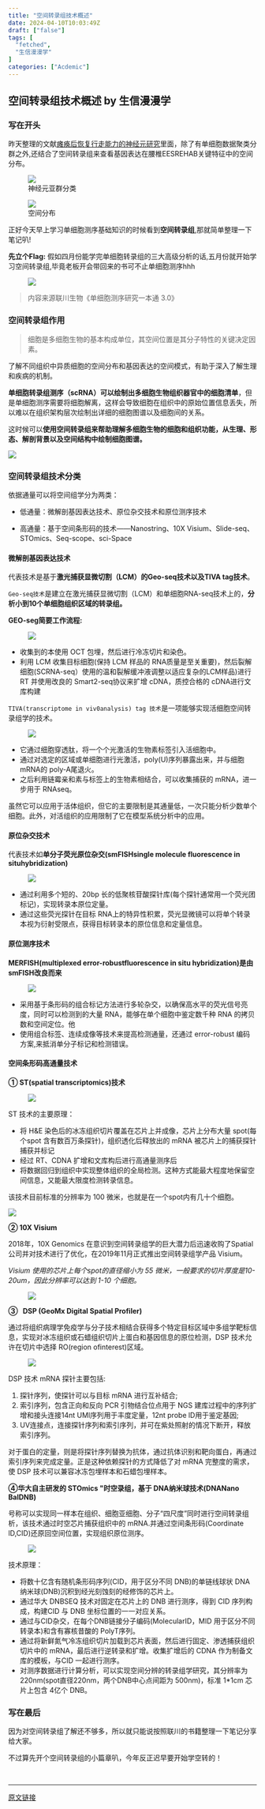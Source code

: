 ```yaml
---
title: "空间转录组技术概述"
date: 2024-04-10T10:03:49Z
draft: ["false"]
tags: [
  "fetched",
  "生信漫漫学"
]
categories: ["Acdemic"]
---
```

空间转录组技术概述 by 生信漫漫学
------
<div><section data-tool="mdnice编辑器" data-website="https://www.mdnice.com"><h3 data-tool="mdnice编辑器"><span></span><span>写在开头</span><span></span></h3><p data-tool="mdnice编辑器">昨天整理的文献<a href="https://mp.weixin.qq.com/s?__biz=MzI1Njk4ODE0MQ==&amp;mid=2247521191&amp;idx=1&amp;sn=9663b0c57e8c6b73870e35d8cd100914&amp;scene=21#wechat_redirect" data-linktype="2">瘫痪后恢复行走能力的神经元研究</a>里面，除了有单细胞数据聚类分群之外,还结合了空间转录组来查看基因表达在腰椎EESREHAB关键特征中的空间分布。</p><figure data-tool="mdnice编辑器"><img data-imgfileid="100003334" data-ratio="1.0229885057471264" data-src="https://mmbiz.qpic.cn/sz_mmbiz_png/icQem1PXnP9bKCbGwJbgDMVD9YA5Iicb1eHyQqcLNuNKo17fqMP5twmc8wSXDKLDP25SaUCdNtJdhiaENI8eSd9Qw/640?wx_fmt=png&amp;from=appmsg" data-type="png" data-w="783" src="https://mmbiz.qpic.cn/sz_mmbiz_png/icQem1PXnP9bKCbGwJbgDMVD9YA5Iicb1eHyQqcLNuNKo17fqMP5twmc8wSXDKLDP25SaUCdNtJdhiaENI8eSd9Qw/640?wx_fmt=png&amp;from=appmsg"><figcaption>神经元亚群分类</figcaption></figure><figure data-tool="mdnice编辑器"><img data-imgfileid="100003333" data-ratio="0.6322981366459627" data-src="https://mmbiz.qpic.cn/sz_mmbiz_png/icQem1PXnP9bKCbGwJbgDMVD9YA5Iicb1eFQIeDJqclAtd7BK0ZKC966RnypwwpgU0PtJ58eEYXvnZgnTUVA2eRw/640?wx_fmt=png&amp;from=appmsg" data-type="png" data-w="805" src="https://mmbiz.qpic.cn/sz_mmbiz_png/icQem1PXnP9bKCbGwJbgDMVD9YA5Iicb1eFQIeDJqclAtd7BK0ZKC966RnypwwpgU0PtJ58eEYXvnZgnTUVA2eRw/640?wx_fmt=png&amp;from=appmsg"><figcaption>空间分布</figcaption></figure><p data-tool="mdnice编辑器">正好今天早上学习单细胞测序基础知识的时候看到<strong>空间转录组</strong>,那就简单整理一下笔记叭!</p><p data-tool="mdnice编辑器"><strong>先立个Flag:</strong> 假如四月份能学完单细胞转录组的三大高级分析的话,五月份就开始学习空间转录组,毕竟老板开会带回来的书可不止单细胞测序hhh</p><figure data-tool="mdnice编辑器"><img data-imgfileid="100003332" data-ratio="0.8962962962962963" data-src="https://mmbiz.qpic.cn/sz_mmbiz_jpg/icQem1PXnP9bKCbGwJbgDMVD9YA5Iicb1ehuXmb0z33gibopH7mg64Bm3y567rMNox7fDvOExnKAibhCLj9qicibp8pA/640?wx_fmt=jpeg&amp;from=appmsg" data-type="jpeg" data-w="1080" src="https://mmbiz.qpic.cn/sz_mmbiz_jpg/icQem1PXnP9bKCbGwJbgDMVD9YA5Iicb1ehuXmb0z33gibopH7mg64Bm3y567rMNox7fDvOExnKAibhCLj9qicibp8pA/640?wx_fmt=jpeg&amp;from=appmsg"></figure><blockquote data-tool="mdnice编辑器"><span></span><p>内容来源联川生物《单细胞测序研究一本通 3.0》</p></blockquote><h3 data-tool="mdnice编辑器"><span></span><span>空间转录组作用</span><span></span></h3><blockquote data-tool="mdnice编辑器"><span></span><p>细胞是多细胞生物的基本构成单位，其空间位置是其分子特性的关键决定因素。</p></blockquote><p data-tool="mdnice编辑器">了解不同组织中异质细胞的空间分布和基因表达的空间模式，有助于深入了解生理和疾病的机制。</p><p data-tool="mdnice编辑器"><strong>单细胞转录组测序（scRNA）可以绘制出多细胞生物组织器官中的细胞清单</strong>，但是单细胞测序需要将细胞解离，这样会导致细胞在组织中的原始位置信息丢失，所以难以在组织架构层次绘制出详细的细胞图谱以及细胞间的关系。</p><p data-tool="mdnice编辑器">这时候可以<strong>使用空间转录组来帮助理解多细胞生物的细胞和组织功能，从生理、形态、解剖背景以及空间结构中绘制细胞图谱。</strong></p><p><img data-galleryid="" data-imgfileid="100003342" data-ratio="0.7508650519031141" data-s="300,640" data-src="https://mmbiz.qpic.cn/sz_mmbiz_jpg/icQem1PXnP9bKCbGwJbgDMVD9YA5Iicb1ebdrgQnGsJibmcVGT67ArFyDkibeGZZJswDWN5CQ0L0MSztV9wlBmRMmQ/640?wx_fmt=jpeg&amp;from=appmsg" data-type="jpeg" data-w="4624" src="https://mmbiz.qpic.cn/sz_mmbiz_jpg/icQem1PXnP9bKCbGwJbgDMVD9YA5Iicb1ebdrgQnGsJibmcVGT67ArFyDkibeGZZJswDWN5CQ0L0MSztV9wlBmRMmQ/640?wx_fmt=jpeg&amp;from=appmsg"></p><h3 data-tool="mdnice编辑器"><span></span><span>空间转录组技术分类</span><span></span></h3><p data-tool="mdnice编辑器">依据通量可以将空间组学分为两类：</p><ul data-tool="mdnice编辑器"><li><section><p>低通量：微解剖基因表达技术、原位杂交技术和原位测序技术</p></section></li><li><section><p>高通量：基于空间条形码的技术——Nanostring、10X Visium、Slide-seq、STOmics、Seq-scope、sci-Space</p></section></li></ul><h4 data-tool="mdnice编辑器"><span></span><span>微解剖基因表达技术</span><span></span></h4><p data-tool="mdnice编辑器">代表技术是基于<strong>激光捕获显微切割（LCM）的Geo-seq技术以及TIVA tag技术</strong>。</p><p data-tool="mdnice编辑器"><code>Geo-seq技术</code>是建立在激光捕获显微切割（LCM）和单细胞RNA-seq技术上的，<strong>分析小到10个单细胞组织区域的转录组。</strong></p><p data-tool="mdnice编辑器"><strong>GEO-seg简要工作流程:</strong></p><figure data-tool="mdnice编辑器"><img data-imgfileid="100003331" data-ratio="0.3877551020408163" data-src="https://mmbiz.qpic.cn/sz_mmbiz_png/icQem1PXnP9bKCbGwJbgDMVD9YA5Iicb1ep6qrLrEN5oLxRvfuH846BFeqBkr12vjzgpGLiaEibdwG5GtvT0cI8Hqw/640?wx_fmt=png&amp;from=appmsg" data-type="png" data-w="392" src="https://mmbiz.qpic.cn/sz_mmbiz_png/icQem1PXnP9bKCbGwJbgDMVD9YA5Iicb1ep6qrLrEN5oLxRvfuH846BFeqBkr12vjzgpGLiaEibdwG5GtvT0cI8Hqw/640?wx_fmt=png&amp;from=appmsg"></figure><ul data-tool="mdnice编辑器"><li><section>收集到的本使用 OCT 包埋，然后进行冷冻切片和染色。</section></li><li><section>利用 LCM 收集目标细胞(保持 LCM 样品的 RNA质量是至关重要)，然后裂解细胞(SCRNA-seq）使用的温和裂解缓冲液调整以适应复杂的LCM样品)进行 RT 并使用改良的 Smart2-seq协议来扩增 cDNA，质控合格的 cDNA进行文库构建</section></li></ul><p data-tool="mdnice编辑器"><code>TIVA(transcriptome in viv0analysis) tag 技术</code>是一项能够实现活细胞空间转录组学的技术。</p><figure data-tool="mdnice编辑器"><img data-imgfileid="100003330" data-ratio="0.7569444444444444" data-src="https://mmbiz.qpic.cn/sz_mmbiz_png/icQem1PXnP9bKCbGwJbgDMVD9YA5Iicb1eDEME35G416f1gIfErfh1piatibYkyj7bXNbXJv6ARzyTnch9R9BDmSNg/640?wx_fmt=png&amp;from=appmsg" data-type="png" data-w="288" src="https://mmbiz.qpic.cn/sz_mmbiz_png/icQem1PXnP9bKCbGwJbgDMVD9YA5Iicb1eDEME35G416f1gIfErfh1piatibYkyj7bXNbXJv6ARzyTnch9R9BDmSNg/640?wx_fmt=png&amp;from=appmsg"></figure><ul data-tool="mdnice编辑器"><li><section>它通过细胞穿透肽，将一个个光激活的生物素标签引入活细胞中。</section></li><li><section>通过对选定的区域或单细胞进行光激活，poly(U)序列暴露出来，并与细胞 mRNA的 poly-A尾退火。</section></li><li><section>之后利用链霉亲和素与标签上的生物素相结合，可以收集捕获的 mRNA，进一步用于 RNAseq。</section></li></ul><p data-tool="mdnice编辑器">虽然它可以应用于活体组织，但它的主要限制是其通量低，一次只能分析少数单个细胞。此外，对活组织的应用限制了它在模型系统分析中的应用。</p><h4 data-tool="mdnice编辑器"><span></span><span>原位杂交技术</span><span></span></h4><p data-tool="mdnice编辑器">代表技术如<strong>单分子荧光原位杂交(smFISHsingle molecule fluorescence in situhybridization)</strong></p><figure data-tool="mdnice编辑器"><img data-imgfileid="100003337" data-ratio="1.207612456747405" data-src="https://mmbiz.qpic.cn/sz_mmbiz_png/icQem1PXnP9bKCbGwJbgDMVD9YA5Iicb1eqMpUqHzlJ87ZavQmCQh3CuERIlKFAicuCJyIA4zk7OkwDnEssj5Y2jA/640?wx_fmt=png&amp;from=appmsg" data-type="png" data-w="289" src="https://mmbiz.qpic.cn/sz_mmbiz_png/icQem1PXnP9bKCbGwJbgDMVD9YA5Iicb1eqMpUqHzlJ87ZavQmCQh3CuERIlKFAicuCJyIA4zk7OkwDnEssj5Y2jA/640?wx_fmt=png&amp;from=appmsg"></figure><ul data-tool="mdnice编辑器"><li><section>通过利用多个短的、20bp 长的低聚核苷酸探针库(每个探针通常用一个荧光团标记)，实现转录本原位定量。</section></li><li><section>通过这些荧光探针在目标 RNA上的特异性积累，荧光显微镜可以将单个转录本视为衍射受限点，获得目标转录本的原位信息和定量信息。</section></li></ul><h4 data-tool="mdnice编辑器"><span></span><span>原位测序技术</span><span></span></h4><p data-tool="mdnice编辑器"><strong>MERFlSH(multiplexed error-robustfluorescence in situ hybridization)是由 smFISH改良而来</strong></p><figure data-tool="mdnice编辑器"><img data-imgfileid="100003338" data-ratio="0.5333333333333333" data-src="https://mmbiz.qpic.cn/sz_mmbiz_png/icQem1PXnP9bKCbGwJbgDMVD9YA5Iicb1ejZDnPUGzmygGHr8OqEsFJCgjXAPX4TuoGynT9waNfcHX8G4bzpBDQA/640?wx_fmt=png&amp;from=appmsg" data-type="png" data-w="345" src="https://mmbiz.qpic.cn/sz_mmbiz_png/icQem1PXnP9bKCbGwJbgDMVD9YA5Iicb1ejZDnPUGzmygGHr8OqEsFJCgjXAPX4TuoGynT9waNfcHX8G4bzpBDQA/640?wx_fmt=png&amp;from=appmsg"></figure><ul data-tool="mdnice编辑器"><li><section>采用基于条形码的组合标记方法进行多轮杂交，以确保高水平的荧光信号亮度，同时可以检测到的大量 RNA，能够在单个细胞中鉴定数千种 RNA 的拷贝数和空间定位。他</section></li><li><section>使用组合标签、连续成像等技术来提高检测通量，还通过 error-robust 编码方案,来抵消单分子标记和检测错误。</section></li></ul><h4 data-tool="mdnice编辑器"><span></span><span>空间条形码高通量技术</span><span></span></h4><p data-tool="mdnice编辑器"><strong>① ST(spatial transcriptomics)技术</strong></p><figure data-tool="mdnice编辑器"><img data-imgfileid="100003336" data-ratio="0.3192488262910798" data-src="https://mmbiz.qpic.cn/sz_mmbiz_png/icQem1PXnP9bKCbGwJbgDMVD9YA5Iicb1e2upbDicXNXt3SUh7clYeFGuagGZY1WIicqoYMetEaeLGH44lIrAjLxCA/640?wx_fmt=png&amp;from=appmsg" data-type="png" data-w="426" src="https://mmbiz.qpic.cn/sz_mmbiz_png/icQem1PXnP9bKCbGwJbgDMVD9YA5Iicb1e2upbDicXNXt3SUh7clYeFGuagGZY1WIicqoYMetEaeLGH44lIrAjLxCA/640?wx_fmt=png&amp;from=appmsg"></figure><p data-tool="mdnice编辑器">ST 技术的主要原理：</p><ul data-tool="mdnice编辑器"><li><section>将 H&amp;E 染色后的冰冻组织切片覆盖在芯片上并成像，芯片上分布大量 spot(每个spot 含有数百万条探针)，组织透化后释放出的 mRNA 被芯片上的捕获探针捕获并标记</section></li><li><section>经过 RT、CDNA 扩增和文库构后进行高通量测序后</section></li><li><section>将数据回归到组织中实现整体组织的全局检测。这种方式能最大程度地保留空间信息，又能最大限度检测转录信息。</section></li></ul><p data-tool="mdnice编辑器">该技术目前标准的分辨率为 100 微米，也就是在一个spot内有几十个细胞。</p><p><img data-galleryid="" data-imgfileid="100003343" data-ratio="0.7508650519031141" data-s="300,640" data-src="https://mmbiz.qpic.cn/sz_mmbiz_jpg/icQem1PXnP9bKCbGwJbgDMVD9YA5Iicb1eEqibe0EAH2YCJsd02icnkibIOcR3HFZZE0icNeRZoiattGQmJOoQwkIYCEg/640?wx_fmt=jpeg&amp;from=appmsg" data-type="jpeg" data-w="4624" src="https://mmbiz.qpic.cn/sz_mmbiz_jpg/icQem1PXnP9bKCbGwJbgDMVD9YA5Iicb1eEqibe0EAH2YCJsd02icnkibIOcR3HFZZE0icNeRZoiattGQmJOoQwkIYCEg/640?wx_fmt=jpeg&amp;from=appmsg"></p><p data-tool="mdnice编辑器"><strong>② 10X Visium</strong></p><p data-tool="mdnice编辑器">2018年，10X Genomics 在意识到空间转录组学的巨大潜力后迅速收购了Spatial公司并对技术进行了优化，在2019年11月正式推出空间转录组学产品 Visium。</p><p data-tool="mdnice编辑器"><em>Visium 使用的芯片上每个spot的直径缩小为 55 微米，一般要求的切片厚度是10-20um，因此分辨率可以达到 1-10 个细胞。</em></p><figure data-tool="mdnice编辑器"><img data-imgfileid="100003335" data-ratio="0.39552238805970147" data-src="https://mmbiz.qpic.cn/sz_mmbiz_png/icQem1PXnP9bKCbGwJbgDMVD9YA5Iicb1epdXpn3afQVLMnpuHJDkYKYcefDo5O2aSJppV26Xc9QdhTMhg3HEWicw/640?wx_fmt=png&amp;from=appmsg" data-type="png" data-w="268" src="https://mmbiz.qpic.cn/sz_mmbiz_png/icQem1PXnP9bKCbGwJbgDMVD9YA5Iicb1epdXpn3afQVLMnpuHJDkYKYcefDo5O2aSJppV26Xc9QdhTMhg3HEWicw/640?wx_fmt=png&amp;from=appmsg"></figure><p data-tool="mdnice编辑器"><strong>③   DSP (GeoMx Digital Spatial Profiler)</strong></p><p data-tool="mdnice编辑器">通过将组织病理学免疫学与分子技术相结合获得多个特定目标区域中多组学靶标信息，实现对冰冻组织或石蜡组织切片上蛋白和基因信息的原位检测，DSP 技术允许在切片中选择 RO(region ofinterest)区域。</p><figure data-tool="mdnice编辑器"><img data-imgfileid="100003339" data-ratio="1.023076923076923" data-src="https://mmbiz.qpic.cn/sz_mmbiz_png/icQem1PXnP9bKCbGwJbgDMVD9YA5Iicb1eic6E0pFNLibIRib8wyx2S67t4qPKLzTMNfAP5pXkZNwky1z1yM2ibGNLhw/640?wx_fmt=png&amp;from=appmsg" data-type="png" data-w="260" src="https://mmbiz.qpic.cn/sz_mmbiz_png/icQem1PXnP9bKCbGwJbgDMVD9YA5Iicb1eic6E0pFNLibIRib8wyx2S67t4qPKLzTMNfAP5pXkZNwky1z1yM2ibGNLhw/640?wx_fmt=png&amp;from=appmsg"></figure><p data-tool="mdnice编辑器">DSP 技术 mRNA 探针主要包括:</p><ol data-tool="mdnice编辑器"><li><section>探针序列，使探针可以与目标 mRNA 进行互补结合;</section></li><li><section>索引序列，包含正向和反向 PCR 引物结合位点用于 NGS 建库过程中的序列扩增和接头连接14nt UMl序列用于丰度定量，12nt probe lD用于鉴定基因;</section></li><li><section>UV连接点，连接探针序列和索引序列，并可在紫处照射的情况下断开，释放索引序列。</section></li></ol><p data-tool="mdnice编辑器">对于蛋白的定量，则是将探针序列替换为抗体，通过抗体识别和靶向蛋白，再通过索引序列来完成定量。正是这种依赖探针的方式降低了对 mRNA 完整度的需求，使 DSP 技术可以兼容冰冻包埋样本和石蜡包埋样本。</p><p data-tool="mdnice编辑器"><strong>④华大自主研发的 STOmics "时空录组，基于 DNA纳米球技术(DNANano BalDNB)</strong></p><p data-tool="mdnice编辑器">号称可以实现同一样本在组织、细胞亚细胞、分子“四尺度”同时进行空间转录组析，该技术通过时空芯片捕获组织中的 mRNA.并通过空间条形码(Coordinate lD,CID)还原回空间位置，实现组织原位测序。</p><figure data-tool="mdnice编辑器"><img data-imgfileid="100003341" data-ratio="0.47315436241610737" data-src="https://mmbiz.qpic.cn/sz_mmbiz_png/icQem1PXnP9bKCbGwJbgDMVD9YA5Iicb1eiaVWV4qGzp0OH3vaoEFRGEegB0LQwhkdkLQAg0gLBA1NwfHvVQialwicA/640?wx_fmt=png&amp;from=appmsg" data-type="png" data-w="298" src="https://mmbiz.qpic.cn/sz_mmbiz_png/icQem1PXnP9bKCbGwJbgDMVD9YA5Iicb1eiaVWV4qGzp0OH3vaoEFRGEegB0LQwhkdkLQAg0gLBA1NwfHvVQialwicA/640?wx_fmt=png&amp;from=appmsg"></figure><p data-tool="mdnice编辑器">技术原理：</p><ul data-tool="mdnice编辑器"><li><section>将数十亿含有随机条形码序列(CID，用于区分不同 DNB)的单链线球状 DNA纳米球(DNB)沉积到经光刻蚀刻的经修饰的芯片上。</section></li><li><section>通过华大 DNBSEQ 技术对固定在芯片上的 DNB 进行测序，得到 CID 序列构成，构建CID 与 DNB 坐标位置的一一对应关系。</section></li><li><section>通过与CID杂交，在每个DNB链接分子编码(MolecularID，MID 用于区分不同转录本)和含有寡核昔酸的 PolyT序列。</section></li><li><section>通过将新鲜氮气冷冻组织切片加载到芯片表面，然后进行固定、渗透捕获组织切片中的 mRNA，最后进行逆转录和扩增。收集扩增后的 CDNA 作为制备文库的模板，与CID 一起进行测序。</section></li><li><section>对测序数据进行计算分析，可以实现空间分辨的转录组学研究，其分辨率为220nm(spot直径220nm，两个DNB中心点间距为 500nm)，标准 1*1cm 芯片上包含 4亿个 DNB。</section></li></ul><h3 data-tool="mdnice编辑器"><span></span><span>写在最后</span><span></span></h3><p data-tool="mdnice编辑器">因为对空间转录组了解还不够多，所以就只能说按照联川的书籍整理一下笔记分享给大家。</p><p data-tool="mdnice编辑器">不过算先开个空间转录组的小篇章叭，今年反正迟早要开始学空转的！</p></section><p><br></p><p><mp-style-type data-value="3"></mp-style-type></p></div>  
<hr>
<a href="https://mp.weixin.qq.com/s/wOQSejANSnCy5RuOGUZ2vw",target="_blank" rel="noopener noreferrer">原文链接</a>
